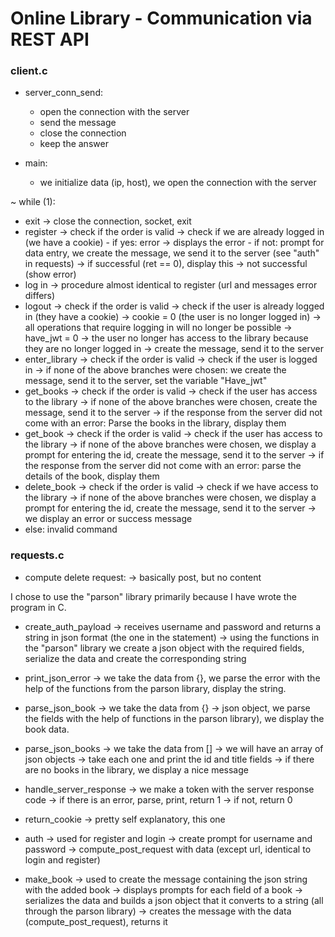 # Online Library - Communication via REST API

### client.c

- server_conn_send:
	- open the connection with the server
	- send the message
	- close the connection
	- keep the answer

- main:
	- we initialize data (ip, host), we open the connection with the server

~ while (1):
- exit -> close the connection, socket, exit
- register
	-> check if the order is valid
	-> check if we are already logged in (we have a cookie)
		- if yes: error -> displays the error
		- if not: prompt for data entry,
		we create the message, we send it to the server
		(see "auth" in requests)
		-> if successful (ret == 0), display this
		-> not successful (show error)
- log in
	-> procedure almost identical to register (url and messages
	error differs)
- logout
	-> check if the order is valid
	-> check if the user is already logged in (they have a cookie)
	-> cookie = 0 (the user is no longer logged in) -> all operations
	 that require logging in will no longer be possible
	-> have_jwt = 0 -> the user no longer has access to the library
	because they are no longer logged in
	-> create the message, send it to the server
- enter_library
	-> check if the order is valid
	-> check if the user is logged in
	-> if none of the above branches were chosen:
	we create the message, send it to the server, set the variable
	"Have_jwt"
- get_books
	-> check if the order is valid
	-> check if the user has access to the library
	-> if none of the above branches were chosen, create
	the message, send it to the server
	-> if the response from the server did not come with an error:
	Parse the books in the library, display them
- get_book
	-> check if the order is valid
	-> check if the user has access to the library
	-> if none of the above branches were chosen, we display a
	prompt for entering the id, create the message, send it to
	the server
	-> if the response from the server did not come with an error:
	parse the details of the book, display them
- delete_book
	-> check if the order is valid
	-> check if we have access to the library
	-> if none of the above branches were chosen, we display a
	prompt for entering the id, create the message, send it to
	the server
	-> we display an error or success message
- else: invalid command

### requests.c

- compute delete request:
-> basically post, but no content

I chose to use the "parson" library primarily because I have
wrote the program in C.

- create_auth_payload
	-> receives username and password and returns a string in json format
	(the one in the statement)
	-> using the functions in the "parson" library we create a json object with
	the required fields, serialize the data and create the corresponding string

- print_json_error
	-> we take the data from {}, we parse the error with the help of the functions from
	the parson library, display the string.

- parse_json_book
	-> we take the data from {} -> json object, we parse the fields with the help of
	functions in the parson library), we display the book data.

- parse_json_books
	-> we take the data from [] -> we will have an array of json objects ->
	take each one and print the id and title fields
	-> if there are no books in the library, we display a nice message

- handle_server_response
	-> we make a token with the server response code
	-> if there is an error, parse, print, return 1
	-> if not, return 0

- return_cookie
	-> pretty self explanatory, this one

- auth
	-> used for register and login
	-> create prompt for username and password
	-> compute_post_request with
	data (except url, identical to login and register)

- make_book
	-> used to create the message containing the json string with the added book
	-> displays prompts for each field of a book
	-> serializes the data and builds a json object that it
	converts to a string (all through the parson library)
	-> creates the message with the data (compute_post_request), returns it
